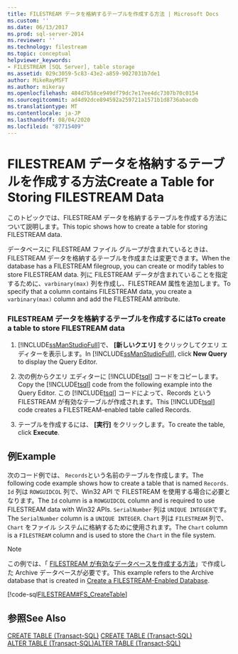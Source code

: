 ```yaml
---
title: FILESTREAM データを格納するテーブルを作成する方法 | Microsoft Docs
ms.custom: ''
ms.date: 06/13/2017
ms.prod: sql-server-2014
ms.reviewer: ''
ms.technology: filestream
ms.topic: conceptual
helpviewer_keywords:
- FILESTREAM [SQL Server], table storage
ms.assetid: 029c3059-5c83-43e2-a859-9027031b7de1
author: MikeRayMSFT
ms.author: mikeray
ms.openlocfilehash: 484d7b58ce949df79dc7e17ee4dc7307b70c0154
ms.sourcegitcommit: ad4d92dce894592a259721a1571b1d8736abacdb
ms.translationtype: MT
ms.contentlocale: ja-JP
ms.lasthandoff: 08/04/2020
ms.locfileid: "87715409"
---
```

# <a name="create-a-table-for-storing-filestream-data"></a><span data-ttu-id="cd7f7-102">FILESTREAM データを格納するテーブルを作成する方法</span><span class="sxs-lookup"><span data-stu-id="cd7f7-102">Create a Table for Storing FILESTREAM Data</span></span>
  <span data-ttu-id="cd7f7-103">このトピックでは、FILESTREAM データを格納するテーブルを作成する方法について説明します。</span><span class="sxs-lookup"><span data-stu-id="cd7f7-103">This topic shows how to create a table for storing FILESTREAM data.</span></span>  
  
 <span data-ttu-id="cd7f7-104">データベースに FILESTREAM ファイル グループが含まれているときは、FILESTREAM データを格納するテーブルを作成または変更できます。</span><span class="sxs-lookup"><span data-stu-id="cd7f7-104">When the database has a FILESTREAM filegroup, you can create or modify tables to store FILESTREAM data.</span></span> <span data-ttu-id="cd7f7-105">列に FILESTREAM データが含まれていることを指定するために、`varbinary(max)` 列を作成し、FILESTREAM 属性を追加します。</span><span class="sxs-lookup"><span data-stu-id="cd7f7-105">To specify that a column contains FILESTREAM data, you create a `varbinary(max)` column and add the FILESTREAM attribute.</span></span>  
  
### <a name="to-create-a-table-to-store-filestream-data"></a><span data-ttu-id="cd7f7-106">FILESTREAM データを格納するテーブルを作成するには</span><span class="sxs-lookup"><span data-stu-id="cd7f7-106">To create a table to store FILESTREAM data</span></span>  
  
1.  <span data-ttu-id="cd7f7-107">[!INCLUDE[ssManStudioFull](../../includes/ssmanstudiofull-md.md)]で、 **[新しいクエリ]** をクリックしてクエリ エディターを表示します。</span><span class="sxs-lookup"><span data-stu-id="cd7f7-107">In [!INCLUDE[ssManStudioFull](../../includes/ssmanstudiofull-md.md)], click **New Query** to display the Query Editor.</span></span>  
  
2.  <span data-ttu-id="cd7f7-108">次の例からクエリ エディターに [!INCLUDE[tsql](../../includes/tsql-md.md)] コードをコピーします。</span><span class="sxs-lookup"><span data-stu-id="cd7f7-108">Copy the [!INCLUDE[tsql](../../includes/tsql-md.md)] code from the following example into the Query Editor.</span></span> <span data-ttu-id="cd7f7-109">この [!INCLUDE[tsql](../../includes/tsql-md.md)] コードによって、Records という FILESTREAM が有効なテーブルが作成されます。</span><span class="sxs-lookup"><span data-stu-id="cd7f7-109">This [!INCLUDE[tsql](../../includes/tsql-md.md)] code creates a FILESTREAM-enabled table called Records.</span></span>  
  
3.  <span data-ttu-id="cd7f7-110">テーブルを作成するには、 **[実行]** をクリックします。</span><span class="sxs-lookup"><span data-stu-id="cd7f7-110">To create the table, click **Execute**.</span></span>  
  
## <a name="example"></a><span data-ttu-id="cd7f7-111">例</span><span class="sxs-lookup"><span data-stu-id="cd7f7-111">Example</span></span>  
 <span data-ttu-id="cd7f7-112">次のコード例では、 `Records`という名前のテーブルを作成します。</span><span class="sxs-lookup"><span data-stu-id="cd7f7-112">The following code example shows how to create a table that is named `Records`.</span></span> <span data-ttu-id="cd7f7-113">`Id` 列は `ROWGUIDCOL` 列で、Win32 API で FILESTREAM を使用する場合に必要となります。</span><span class="sxs-lookup"><span data-stu-id="cd7f7-113">The `Id` column is a `ROWGUIDCOL` column and is required to use FILESTREAM data with Win32 APIs.</span></span> <span data-ttu-id="cd7f7-114">`SerialNumber` 列は `UNIQUE INTEGER`です。</span><span class="sxs-lookup"><span data-stu-id="cd7f7-114">The `SerialNumber` column is a `UNIQUE INTEGER`.</span></span> <span data-ttu-id="cd7f7-115">`Chart` 列は `FILESTREAM` 列で、 `Chart` をファイル システムに格納するために使用されます。</span><span class="sxs-lookup"><span data-stu-id="cd7f7-115">The `Chart` column is a `FILESTREAM` column and is used to store the `Chart` in the file system.</span></span>  
  
> [!NOTE]  
>  <span data-ttu-id="cd7f7-116">この例では、「 [FILESTREAM が有効なデータベースを作成する方法](create-a-filestream-enabled-database.md)」で作成した Archive データベースが必要です。</span><span class="sxs-lookup"><span data-stu-id="cd7f7-116">This example refers to the Archive database that is created in [Create a FILESTREAM-Enabled Database](create-a-filestream-enabled-database.md).</span></span>  
  
 [!code-sql[FILESTREAM#FS_CreateTable](../../snippets/tsql/SQL15/tsql/filestream/transact-sql/filestream.sql#fs_createtable)]  
  
## <a name="see-also"></a><span data-ttu-id="cd7f7-117">参照</span><span class="sxs-lookup"><span data-stu-id="cd7f7-117">See Also</span></span>  
 <span data-ttu-id="cd7f7-118">[CREATE TABLE &#40;Transact-SQL&#41;](/sql/t-sql/statements/create-table-transact-sql) </span><span class="sxs-lookup"><span data-stu-id="cd7f7-118">[CREATE TABLE &#40;Transact-SQL&#41;](/sql/t-sql/statements/create-table-transact-sql) </span></span>  
 [<span data-ttu-id="cd7f7-119">ALTER TABLE &#40;Transact-SQL&#41;</span><span class="sxs-lookup"><span data-stu-id="cd7f7-119">ALTER TABLE &#40;Transact-SQL&#41;</span></span>](/sql/t-sql/statements/alter-table-transact-sql)  
  
  
